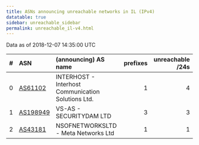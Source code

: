 ```yaml
---
title: ASNs announcing unreachable networks in IL (IPv4)
datatable: true
sidebar: unreachable_sidebar
permalink: unreachable_il-v4.html
---
```


Data as of 2018-12-07 14:35:00 UTC


<div class="datatable-begin"></div>

|   # | ASN                                      | (announcing) AS name                               |   prefixes |   unreachable /24s |
|----:|:-----------------------------------------|:---------------------------------------------------|-----------:|-------------------:|
|   0 | [AS61102](unreachable_AS61102-v4.html)   | INTERHOST - Interhost Communication Solutions Ltd. |          1 |                  4 |
|   1 | [AS198949](unreachable_AS198949-v4.html) | VS-AS - SECURITYDAM LTD                            |          3 |                  3 |
|   2 | [AS43181](unreachable_AS43181-v4.html)   | NSOFNETWORKSLTD - Meta Networks Ltd                |          1 |                  1 |

<div class="datatable-end"></div>